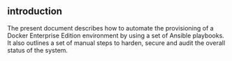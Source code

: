 ## introduction
The present document describes how to automate the provisioning of a Docker Enterprise Edition environment by using a set of Ansible playbooks. It also outlines a set of manual steps to harden, secure and audit the overall status of the system.
